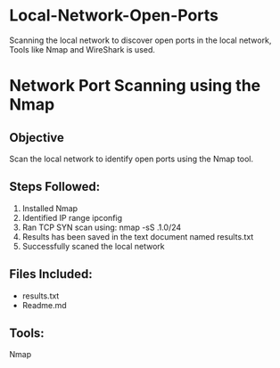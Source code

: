 # Local-Network-Open-Ports
Scanning the local network to discover open ports in the local network, Tools like Nmap and WireShark is used.

# Network Port Scanning using the Nmap

## Objective
Scan the  local network to identify open ports using the Nmap tool.

## Steps Followed:
1. Installed Nmap
2. Identified IP range
 ipconfig
3. Ran TCP SYN scan using:
   nmap -sS <ip address>.1.0/24
4. Results has been saved in the text document named results.txt
5. Successfully scaned the local network

## Files Included:
- results.txt
- Readme.md

## Tools:
Nmap

